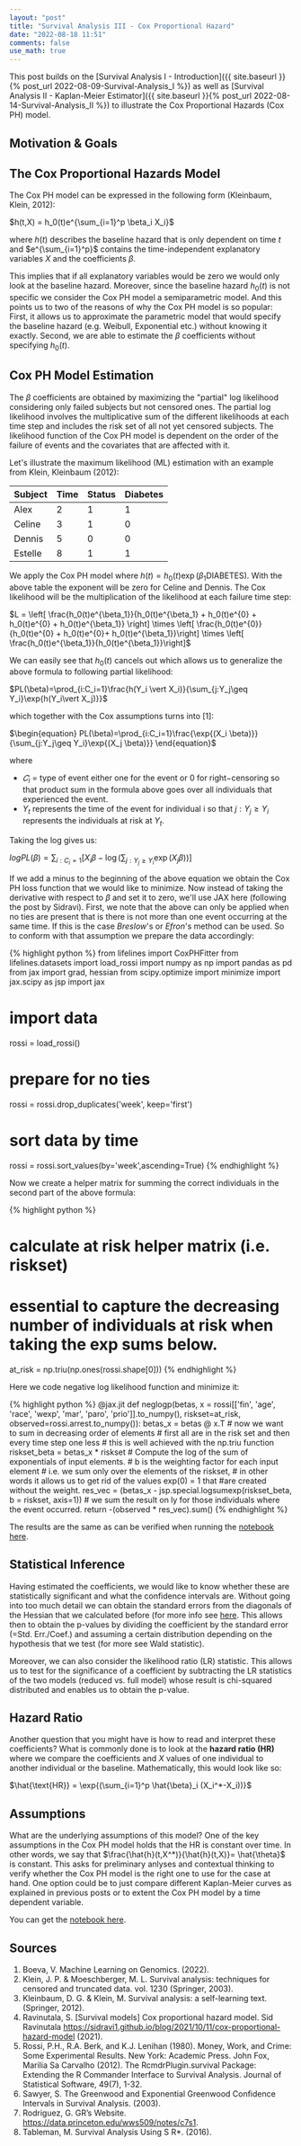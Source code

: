 ```yaml
---
layout: "post"
title: "Survival Analysis III - Cox Proportional Hazard"
date: "2022-08-18 11:51"
comments: false
use_math: true
---
```


This post builds on the [Survival Analysis I - Introduction]({{ site.baseurl }}{% post_url 2022-08-09-Survival-Analysis_I %}) as well as [Survival Analysis II - Kaplan-Meier Estimator]({{ site.baseurl }}{% post_url 2022-08-14-Survival-Analysis_II %}) to illustrate the Cox Proportional Hazards (Cox PH) model.


## Motivation & Goals


## The Cox Proportional Hazards Model

The Cox PH model can be expressed in the following form (Kleinbaum, Klein, 2012):

$h(t,X) = h_0(t)e^{\sum_{i=1}^p \beta_i X_i}$

where $h(t)$ describes the baseline hazard that is only dependent on time $t$ and $e^{\sum_{i=1}^p}$ contains the time-independent explanatory variables $X$ and the coefficients $\beta$.

This implies that if all explanatory variables would be zero we would only look at the baseline hazard. Moreover, since the baseline hazard $h_0(t)$ is not specific we consider the Cox PH model a semiparametric model. And this points us to two of the reasons of why the Cox PH model is so popular: First, it allows us to approximate the parametric model that would specify the baseline hazard (e.g. Weibull, Exponential etc.)  without knowing it exactly. Second, we are able to estimate the $\beta$ coefficients without specifying $h_0(t)$.

## Cox PH Model Estimation

The $\beta$ coefficients are obtained by maximizing the "partial" log likelihood considering only failed subjects but not censored ones. The partial log likelihood involves the multiplicative sum of the different likelihoods at each time step and includes the risk set of all not yet censored subjects. The likelihood function of the Cox PH model is dependent on the order of the failure of events and the covariates that are affected with it. 

Let's illustrate the maximum likelihood (ML) estimation with an example from Klein, Kleinbaum (2012): 

| Subject | Time | Status | Diabetes |
|---------|------|--------|----------|
| Alex    | 2    | 1      | 1        |
| Celine  | 3    | 1      | 0        |
| Dennis  | 5    | 0      | 0        |
| Estelle | 8    | 1      | 1        |


We apply the Cox PH model where $h(t) = h_0(t)\exp{(\beta_1 \text{DIABETES})}$. With the above table the exponent will be zero for Celine and Dennis. The Cox likelihood will be the multiplication of the likelihood at each failure time step:

$L = \left[ \frac{h_0(t)e^{\beta_1}}{h_0(t)e^{\beta_1} + h_0(t)e^{0} + h_0(t)e^{0} + h_0(t)e^{\beta_1}} \right] \times \left[ \frac{h_0(t)e^{0}}{h_0(t)e^{0} + h_0(t)e^{0}+ h_0(t)e^{\beta_1}}\right] \times \left[ \frac{h_0(t)e^{\beta_1}}{h_0(t)e^{\beta_1}}\right]$

We can easily see that $h_0(t)$ cancels out which allows us to generalize the above formula to following partial likelihood:

$PL(\beta)=\prod_{i:C_i=1}\frac{h(Y_i \vert X_i)}{\sum_{j:Y_j\geq Y_i}\exp{h(Y_i\vert X_j)}}$

which together with the Cox assumptions turns into [1]:

$\begin{equation} PL(\beta)=\prod_{i:C_i=1}\frac{\exp{(X_i \beta)}}{\sum_{j:Y_j\geq Y_i}\exp{(X_j \beta)}} \end{equation}$

where 

- $𝐶_i$ = type of event either one for the event or 0 for right−censoring so that product sum in the formula above goes over all individuals that experienced the event.
- $Y_t$ represents the time of the event for individual i so that $j:Y_j\geq Y_i$ represents the individuals at risk at $Y_t$.




Taking the log gives us:


$logPL(\beta)=\sum_{i:C_i=1}\left[ X_i \beta- \log \left(\sum_{j:Y_j\geq Y_i}\exp{(X_j \beta)}\right)\right]$

If we add a minus to the beginning of the above equation we obtain the Cox PH loss function that we would like to minimize. Now instead of taking the derivative with respect to $\beta$ and set it to zero, we'll use JAX here (following the post by Sidravi). First, we note that the above can only be applied when no ties are present that is there is not more than one event occurring at the same time. If this is the case *Breslow*'s or *Efron*'s method can be used.
So to conform with that assumption we prepare the data accordingly:

{% highlight python %}
from lifelines import CoxPHFitter
from lifelines.datasets import load_rossi
import numpy as np
import pandas as pd
from jax import grad, hessian
from scipy.optimize import minimize
import jax.scipy as jsp
import jax

# import data
rossi = load_rossi()
# prepare for no ties
rossi = rossi.drop_duplicates('week', keep='first')
# sort data by time
rossi = rossi.sort_values(by='week',ascending=True)
{% endhighlight %}

Now we create a helper matrix for summing the correct individuals in the second part of the above formula:

{% highlight python %}
# calculate at risk helper matrix (i.e. riskset)
# essential to capture the decreasing number of individuals at risk when taking the exp sums below.
at_risk = np.triu(np.ones(rossi.shape[0]))
{% endhighlight %}


Here we code negative log likelihood function and minimize it:

{% highlight python %}
@jax.jit
def neglogp(betas, x = rossi[['fin', 'age', 'race', 'wexp', 'mar', 'paro', 'prio']].to_numpy(), riskset=at_risk, observed=rossi.arrest.to_numpy()):
    betas_x = betas @ x.T
    # now we want to sum in decreasing order of elements
    # first all are in the risk set and then every time step one less
    # this is well achieved with the np.triu function
    riskset_beta = betas_x * riskset
    # Compute the log of the sum of exponentials of input elements.
    # b is the weighting factor for each input element
    # i.e. we sum only over the elements of the riskset, 
    # in other words it allows us to get rid of the values exp(0) = 1 that #are created without the weight.
    res_vec = (betas_x - jsp.special.logsumexp(riskset_beta, b = riskset, axis=1))
    # we sum the result on ly for those individuals where the event occurred.
    return -(observed * res_vec).sum()
{% endhighlight %}

The results are the same as can be verified when running the [notebook here](https://github.com/jatlantic/jatlantic.github.io/blob/main/notebooks/Cox_PH_Model_18.08.22.ipynb).


## Statistical Inference

Having estimated the coefficients, we would like to know whether these are statistically significant and what the confidence intervals are. Without going into too much detail we can obtain the standard errors from the diagonals of the Hessian that we calculated before (for more info see [here](https://stats.stackexchange.com/questions/68080/basic-question-about-fisher-information-matrix-and-relationship-to-hessian-and-s). This allows then to obtain the p-values by dividing the coefficient by the standard error (=Std. Err./Coef.) and assuming a certain distribution depending on the hypothesis that we test (for more see Wald statistic).

Moreover, we can also consider the likelihood ratio (LR) statistic. This allows us to test for the significance of a coefficient by subtracting the LR statistics of the two models (reduced vs. full model) whose result is chi-squared distributed and enables us to obtain the p-value.


## Hazard Ratio
Another question that you might have is how to read and interpret these coefficients? What is commonly done is to look at the **hazard ratio (HR)** where we compare the coefficients and $X$ values of one individual to another individual or the baseline. Mathematically, this would look like so:

$\hat{\text{HR}} = \exp{(\sum_{i=1}^p \hat{\beta}_i (X_i^*-X_i))}$

## Assumptions
What are the underlying assumptions of this model? One of the key assumptions in the Cox PH model holds that the HR is constant over time. In other words, we say that $\frac{\hat{h}(t,X^*)}{\hat{h}(t,X)}= \hat{\theta}$ is constant. This asks for preliminary anlyses and contextual thinking to verify whether the Cox PH model is the right one to use for the case at hand. One option could be to just compare different Kaplan-Meier curves as explained in previous posts or to extent the Cox PH model by a time dependent variable.


You can get the [notebook here](https://github.com/jatlantic/jatlantic.github.io/blob/main/notebooks/Cox_PH_Model_18.08.22.ipynb).

## Sources

1. Boeva, V. Machine Learning on Genomics. (2022).
2. Klein, J. P. & Moeschberger, M. L. Survival analysis: techniques for censored and truncated data. vol. 1230 (Springer, 2003).
3. Kleinbaum, D. G. & Klein, M. Survival analysis: a self-learning text. (Springer, 2012).
4. Ravinutala, S. [Survival models] Cox proportional hazard model. Sid Ravinutala https://sidravi1.github.io/blog/2021/10/11/cox-proportional-hazard-model (2021).
5. Rossi, P.H., R.A. Berk, and K.J. Lenihan (1980). Money, Work, and Crime: Some Experimental Results. New York: Academic Press. John Fox, Marilia Sa Carvalho (2012). The RcmdrPlugin.survival Package: Extending the R Commander Interface to Survival Analysis. Journal of Statistical Software, 49(7), 1-32.
6. Sawyer, S. The Greenwood and Exponential Greenwood Confidence Intervals in Survival Analysis. (2003).
7. Rodriguez, G. GR’s Website. https://data.princeton.edu/wws509/notes/c7s1.
8. Tableman, M. Survival Analysis Using S R*. (2016).


